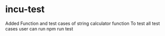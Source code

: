 # incu-test

Added Function and test cases of string calculator function
To test all test cases user can run npm run test